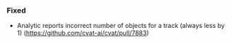 ### Fixed

- Analytic reports incorrect number of objects for a track (always less by 1)
  (<https://github.com/cvat-ai/cvat/pull/7883>)
